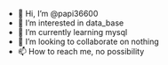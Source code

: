 - 👋 Hi, I’m @papi36600
- 👀 I’m interested in data_base
- 🌱 I’m currently learning mysql
- 💞️ I’m looking to collaborate on nothing
- 📫 How to reach me, no possibility

<!---
papi36600/papi36600 is a ✨ special ✨ repository because its `README.md` (this file) appears on your GitHub profile.
You can click the Preview link to take a look at your changes.
--->
